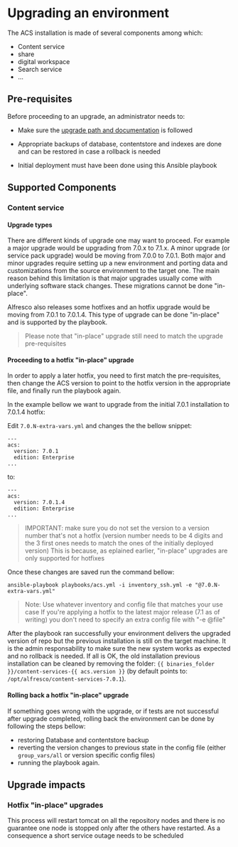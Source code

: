# Upgrading an environment

The ACS installation is made of several components among which:

 - Content service
 - share
 - digital workspace
 - Search service
 - ...

## Pre-requisites

Before proceeding to an upgrade, an administrator needs to:

 * Make sure the [upgrade path and documentation](https://docs.alfresco.com/content-services/latest/upgrade/) is followed

 * Appropriate backups of database, contentstore and indexes are done and can be restored in case a rollback is needed

 * Initial deployment must have been done using this Ansible playbook

## Supported Components

### Content service

#### Upgrade types

There are different kinds of upgrade one may want to proceed. For example a major upgrade would be upgrading from 7.0.x to 7.1.x.
A minor upgrade (or service pack upgrade) would be moving from 7.0.0 to 7.0.1.
Both major and minor upgrades require setting up a new environment and porting data and customizations from the source environment to the target one. The main reason behind this limitation is that major upgrades usually come with underlying software stack changes.
These migrations cannot be done "in-place".

Alfresco also releases some hotfixes and an hotfix upgrade would be moving from 7.0.1 to 7.0.1.4. This type of upgrade can be done "in-place" and is supported by the playbook.

> Please note that "in-place" upgrade still need to match the upgrade pre-requisites

#### Proceeding to a hotfix "in-place" upgrade

In order to apply a later hotfix, you need to first match the pre-requisites, then change the ACS version to point to the hotfix version in the appropriate file, and finally run the playbook again.

In the example bellow we want to upgrade from the initial 7.0.1 installation to 7.0.1.4 hotfix:

Edit `7.0.N-extra-vars.yml` and changes the the bellow snippet:

```
---           
acs:         
  version: 7.0.1
  edition: Enterprise 
...
```

to:

```
---           
acs:         
  version: 7.0.1.4
  edition: Enterprise 
...
```

> IMPORTANT: make sure you do not set the version to a version number that's not a hotfix (version number needs to be 4 digits and the 3 first ones needs to match the ones of the initially deployed version)
> This is because, as eplained earlier, "in-place" upgrades are only supported for hotfixes

Once these changes are saved run the command bellow:

```
ansible-playbook playbooks/acs.yml -i inventory_ssh.yml -e "@7.0.N-extra-vars.yml"
```

> Note: Use whatever inventory and config file that matches your use case
> If you're applying a hotfix to the latest major release (7.1 as of writing) you don't need to specify an extra config file with "-e @file"

After the playbook ran successfully your environment delivers the upgraded version of repo but the previous installation is still on the target machine. It is the admin responsability to make sure the new system works as expected and no rollback is needed. If all is OK, the old installation previous installation can be cleaned by removing the folder: `{{ binaries_folder }}/content-services-{{ acs.version }}` (by default points to: `/opt/alfresco/content-services-7.0.1`).

#### Rolling back a hotfix "in-place" upgrade

If something goes wrong with the upgrade, or if tests are not successful after upgrade completed, rolling back the environment can be done by following the steps bellow:

 - restoring Database and contentstore backup
 - reverting the version changes to previous state in the config file (either `group_vars/all` or version specific config files)
 - running the playbook again.

## Upgrade impacts

### Hotfix "in-place" upgrades

This process will restart tomcat on all the repository nodes and there is no guarantee one node is stopped only after the others have restarted. As a consequence a short service outage needs to be scheduled
